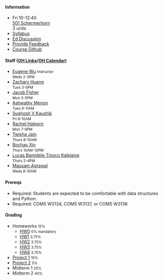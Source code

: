 #### Information 

* Fri 10-12:40   
  [501 Schermerhorn](https://www.wikicu.com/Schermerhorn_Hall)   
  3 units
* [Syllabus](./syllabus)
* [Ed Discussion](https://edstem.org/us/courses/17037/discussion/)
* [Provide Feedback](https://goo.gl/forms/QIfWsPnwu3YHtamk1)
* [Course Github](http://github.com/w4111)

#### Staff ([OH Links](https://edstem.org/us/courses/17037/discussion/1029187)/[OH Calendar](https://calendar.google.com/calendar/embed?src=v79hsp9qikue2f3s4bkdemsu4c%40group.calendar.google.com&ctz=America%2FNew_York))



* [Eugene Wu](http://www.eugenewu.net) <small>Instructor</small>   
  <small>Weds 2-3PM</small>
* [Zachary Huang](http://www.columbia.edu/~zh2408/)   
  <small>Tues 3-5PM</small>
* [Jacob Fisher](#)   
  <small>Mon 3-5PM</small>
* [Ashwathy Menon](#)   
  <small>Tues 9-11AM</small>
* [Sughosh V Kaushik](#)   
  <small>Fri 8-10AM</small>
* [Rachel Halpern](#)   
  <small>Mon 7-9PM</small>
* [Twisha Jain](#)   
  <small>Thurs 8-10AM</small>
* [Bochao Xin](#)   
  <small>Thurs 10AM-12PM </small>
* [Lucas Bamidele Tinoco Kalejaiye](#)   
  <small>Thurs 2-4PM</small>
* [Mausam Agrawal](#)   
  <small>Weds 8-10AM</small>

#### Prereqs

* Required: Students are expected to be comfortable with data structures and Python.
* Required: COMS W3134, COMS W3137, or COMS W3136  

#### Grading

* Homeworks <small>15%</small>
  * [HW0](https://github.com/w4111/hw0) <small>0% mandatory</small>
  * [HW1](https://github.com/w4111/hw1-s22) <small>3.75%</small>
  * [HW2](https://github.com/w4111/hw2-s22) <small>3.75%</small>
  * [HW3](https://github.com/w4111/hw3-s22) <small>3.75%</small>
  * [HW4](https://github.com/w4111/hw4-s22) <small>3.75%</small>
* [Project 1](https://github.com/w4111/project1-s22) <small>15%</small>
* [Project 2](https://github.com/w4111/project2-s22) <small>5%</small>
* Midterm 1 <small>25%</small>
* Midterm 2 <small>40%</small>
